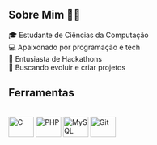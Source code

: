 ## Sobre Mim 👨‍💻

🎓 Estudante de Ciências da Computação </br>
💻 Apaixonado por programação e tech </br>
🎯 Entusiasta de Hackathons </br>
🚀 Buscando evoluir e criar projetos </br>

## Ferramentas
  <div style="display: inline_block"><br>
  <img align="center" alt="C" height="40" width="50" src="https://cdn.jsdelivr.net/gh/devicons/devicon/icons/c/c-original.svg">
  <img align="center" alt="PHP" height="40" width="50" src="https://cdn.jsdelivr.net/gh/devicons/devicon/icons/php/php-original.svg">
  <img align="center" alt="MySQL" height="40" width="50" src="https://cdn.jsdelivr.net/gh/devicons/devicon/icons/mysql/mysql-original.svg">
  <img align="center" alt="Git" height="40" width="50" src="https://cdn.jsdelivr.net/gh/devicons/devicon/icons/git/git-original.svg">
</div>
